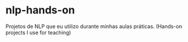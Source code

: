 # nlp-hands-on
Projetos de NLP que eu utilizo durante minhas aulas práticas. (Hands-on projects I use for teaching)
